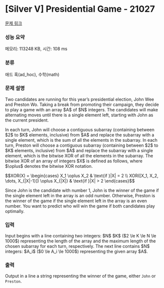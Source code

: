 # [Silver V] Presidential Game - 21027 

[문제 링크](https://www.acmicpc.net/problem/21027) 

### 성능 요약

메모리: 113248 KB, 시간: 108 ms

### 분류

애드 혹(ad_hoc), 수학(math)

### 문제 설명

<p>Two candidates are running for this year’s presidential election, John Wee and Preston Wo. Taking a break from promoting their campaign, they decide to play a game with an array $A$ of $N$ integers. The candidates will make alternating moves until there is a single element left, starting with John as the current president.</p>

<p>In each turn, John will choose a contiguous subarray (containing between $2$ to $K$ elements, inclusive) from $A$ and replace the subarray with a single element, which is the sum of all the elements in the subarray. In each turn, Preston will choose a contiguous subarray (containing between $2$ to $K$ elements, inclusive) from $A$ and replace the subarray with a single element, which is the bitwise XOR of all the elements in the subarray. The bitwise XOR of an array of integers $X$ is defined as follows, where $\oplus$ denotes the bitwise XOR notation.</p>

<p>$$XOR(X) = \begin{cases} X_1 \oplus X_2 & \text{if }|X| = 2 \\ XOR([X_1, X_2, \dots, X_{|X|-1}]) \oplus X_{|X|} & \text{if }|X| > 2 \end{cases}$$</p>

<p>Since John is the candidate with number 1, John is the winner of the game if the single element left in the array is an odd number. Otherwise, Preston is the winner of the game if the single element left in the array is an even number. You want to predict who will win the game if both candidates play optimally.</p>

### 입력 

 <p>Input begins with a line containing two integers: $N$ $K$ ($2 \le K \le N \le 1000$) representing the length of the array and the maximum length of the chosen subarray for each turn, respectively. The next line contains $N$ integers: $A_i$ ($0 \le A_i \le 1000$) representing the given array $A$.</p>

### 출력 

 <p>Output in a line a string representing the winner of the game, either <code>John</code> or <code>Preston</code>.</p>

